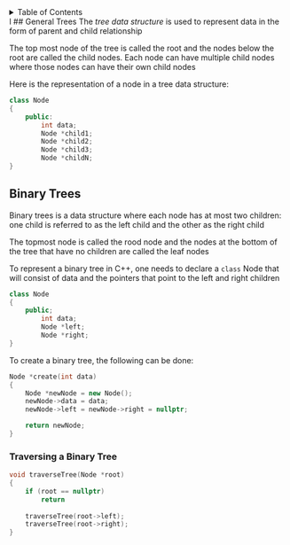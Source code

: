 <details>
<summary>Table of Contents</summary>
<ol>
  <li>
    <a href='#general-trees'>General Trees</a>
  </li> 
  <li>
    <a href='#binary-trees'>Binary Trees</a>
  </li> 
</ol>
</details>
l
## General Trees
The <em>tree data structure</em> is used to represent data in the form of parent and child relationship

The top most node of the tree is called the root and the nodes below the root are called the child nodes. Each node can have multiple child nodes where those nodes can have their own child nodes

Here is the representation of a node in a tree data structure:

```cpp
class Node
{
    public:
        int data;
        Node *child1;
        Node *child2;
        Node *child3;
        Node *childN;
}
```

## Binary Trees
Binary trees is a data structure where each node has at most two children: one child is referred to as the left child and the other as the right child

The topmost node is called the rood node and the nodes at the bottom of the tree that have no children are called the leaf nodes

To represent a binary tree in C++, one needs to declare a <code>class</code> Node that will consist of data and the pointers that point to the left and right children

```cpp
class Node
{
    public;
        int data;
        Node *left;
        Node *right;
}
```

To create a binary tree, the following can be done:

```cpp
Node *create(int data)
{
    Node *newNode = new Node();
    newNode->data = data;
    newNode->left = newNode->right = nullptr;

    return newNode;
}
```

### Traversing a Binary Tree
```cpp
void traverseTree(Node *root)
{
    if (root == nullptr)
        return
    
    traverseTree(root->left);
    traverseTree(root->right);
}
```
